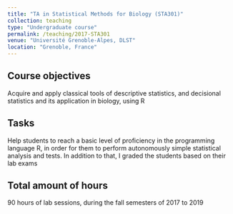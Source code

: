 ```yaml
---
title: "TA in Statistical Methods for Biology (STA301)"
collection: teaching
type: "Undergraduate course"
permalink: /teaching/2017-STA301
venue: "Université Grenoble-Alpes, DLST"
location: "Grenoble, France"
---
```



Course objectives
---
Acquire and apply classical tools of descriptive statistics, and decisional statistics and its application in biology, using R

Tasks
---
Help students to reach a basic level of proficiency in the programming language R, in order for them to perform autonomously simple statistical analysis and tests. In addition to that, I graded the students based on their lab exams 

Total amount of hours
---
90 hours of lab sessions, during the fall semesters of 2017 to 2019

